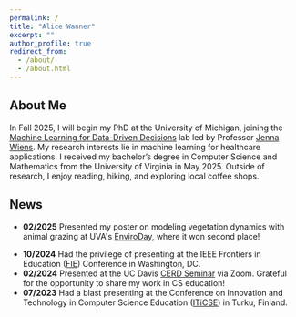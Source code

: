 ```yaml
---
permalink: /
title: "Alice Wanner"
excerpt: ""
author_profile: true
redirect_from: 
  - /about/
  - /about.html
---
```


About Me
---

In Fall 2025, I will begin my PhD at the University of Michigan, joining the [Machine Learning for Data-Driven Decisions](https://wiens-group.engin.umich.edu/) lab led by Professor [Jenna Wiens](https://websites.umich.edu/~wiensj/). My research interests lie in machine learning for healthcare applications. I received my bachelor’s degree in Computer Science and Mathematics from the University of Virginia in May 2025. Outside of research, I enjoy reading, hiking, and exploring local coffee shops.

News
---
- **02/2025** Presented my poster on modeling vegetation dynamics with animal grazing at UVA's [EnviroDay](https://enviroday.evsc.virginia.edu/), where it won second place! 
<!-- [[post]](https://alicewanner.github.io/posts/2025/02/enviroday/) -->
- **10/2024** Had the privilege of presenting at the IEEE Frontiers in Education ([FIE](https://2024.fie-conference.org/)) Conference in Washington, DC.
- **02/2024** Presented at the UC Davis [CERD Seminar](https://cerd.cs.ucdavis.edu/) via Zoom. Grateful for the opportunity to share my work in CS education! 
- **07/2023** Had a blast presenting at the Conference on Innovation and Technology in Computer Science Education ([ITiCSE](https://iticse.acm.org/2023/)) in Turku, Finland. 
<!-- [[post]](https://alicewanner.github.io/posts/2023/07/iticse/) -->
